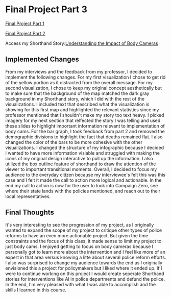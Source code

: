 # Final Project Part 3

[Final Project Part 1](https://hburnsid.github.io/HMB-portfolio/part1_finalproject_HMB.html)

[Final Project Part 2](https://hburnsid.github.io/HMB-portfolio/part2_finalproject_HMB.html)

Access my Shorthand Story:[Understanding the Impact of Body Cameras](https://carnegiemellon.shorthandstories.com/understanding-the-impact-of-body-cameras/index.html)

## Implemented Changes

From my interviews and the feedback from my professor, I decided to implement the following changes. For my first visualization I chose to get rid of the yellow portion as it distracted from the overall message. For my second visualization, I chose to keep my original concept aesthetically but to make sure that the background of the map matched the dark gray background in my Shorthand story, which I did with the rest of the visualizations. I included text that described what the visualization is showing for this first map and highlighted the relevant statistics since my professor mentioned that I shouldn't make my story too text heavy. I picked imagery for my next section that relfected the story I was telling and used these slides to highlight important information relevant to implementation of body cams. For the bar graph, I took feedback from part 2 and removed the demographic divisions to highlight the fact that deaths remained flat. I also changed the color of the bars to be more cohesive with the other visualizations. I changed the structure of my infographic because I decided I wanted to have more information visiable and struggled with making the icons of my original design interactive to pull up the information. I also utilized the box outline feature of shorthand to draw the attention of the viewer to important transitional moments. Overall, I decided to focus my audience to the everyday citizen because my interviewee's felt this was this case and I felt it made the call to action more logical and actionable. In the end my call to action is now for the user to look into Campaign Zero, see where their state lands with the policies mentioned, and reach out to their local representatives. 

## Final Thoughts

It's very interesting to see the progression of my project, as I originally wanted to expand the scope of my project to critique other types of police reforms to have an even more actionable project. But given the time constraints and the focus of this class, it made sense to limit my project to just body cams. I enjoyed getting to focus on body cameras because I personally got to learn more about the intervention and I feel like more of an expert in that area versus knowing a litte about several police reform efforts. I also was surprised to change my audience towards the end as I originally envisioned this a project for policymakers but I liked where it ended up. If I were to continue working on this project I would create seperate Shorthand stories for interventions like AI in police departments and defund the police. In the end, I'm very pleased with what I was able to accomplish and the skills I learned in this course. 
